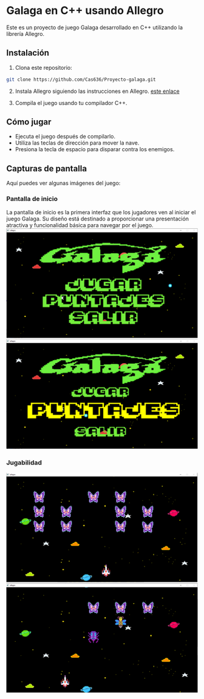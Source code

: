 # Galaga en C++ usando Allegro

Este es un proyecto de juego Galaga desarrollado en C++ utilizando la librería Allegro.

## Instalación

1. Clona este repositorio:

```bash
git clone https://github.com/Cas636/Proyecto-galaga.git
```

2. Instala Allegro siguiendo las instrucciones en Allegro. [este enlace](https://liballeg.org/download.html)

3. Compila el juego usando tu compilador C++.

## Cómo jugar

- Ejecuta el juego después de compilarlo.
- Utiliza las teclas de dirección para mover la nave.
- Presiona la tecla de espacio para disparar contra los enemigos.

## Capturas de pantalla
Aquí puedes ver algunas imágenes del juego:

### Pantalla de inicio
La pantalla de inicio es la primera interfaz que los jugadores ven al iniciar el juego Galaga. Su diseño está destinado a proporcionar una presentación atractiva y funcionalidad básica para navegar por el juego.
![La pantalla de inicio es la primera interfaz que los jugadores ven al iniciar el juego Galaga. Su diseño está destinado a proporcionar una presentación atractiva y funcionalidad básica para navegar por el juego. ](/recursos/img1.png)
![](/recursos/img2.png)

### Jugabilidad
![](/recursos/img3.png)
![](/recursos/img4.png)
